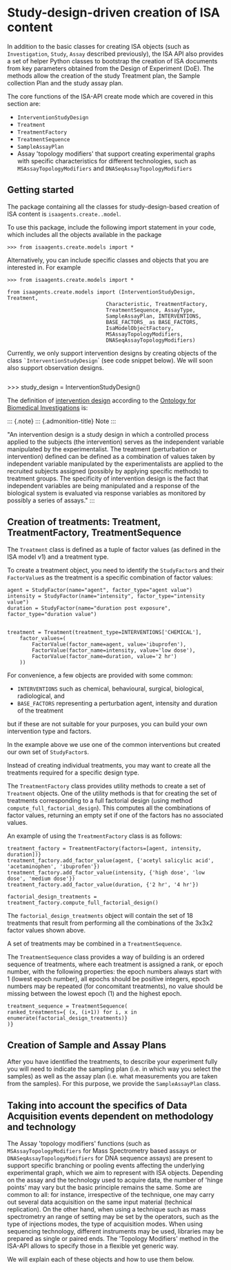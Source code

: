 Study-design-driven creation of ISA content
===========================================

In addition to the basic classes for creating ISA objects (such as
`Investigation`, `Study`, `Assay` described previously), the ISA API
also provides a set of helper Python classes to bootstrap the creation
of ISA documents from key parameters obtained from the Design of
Experiment (DoE). The methods allow the creation of the study Treatment
plan, the Sample collection Plan and the study assay plan.

The core functions of the ISA-API create mode which are covered in this
section are:

-   `InterventionStudyDesign`
-   `Treatment`
-   `TreatmentFactory`
-   `TreatmentSequence`
-   `SampleAssayPlan`
-   Assay \'topology modifiers\' that support creating experimental
    graphs with specific characteristics for different technologies,
    such as `MSAssayTopologyModifiers` and
    `DNASeqAssayTopologyModifiers`

Getting started
---------------

The package containing all the classes for study-design-based creation
of ISA content is `isaagents.create..model`.

To use this package, include the following import statement in your
code, which includes all the objects available in the package

``` {.sourceCode .python}
>>> from isaagents.create.models import *
```

Alternatively, you can include specific classes and objects that you are
interested in. For example

``` {.sourceCode .python}
>>> from isaagents.create.models import *

from isaagents.create.models import (InterventionStudyDesign, Treatment,
                                Characteristic, TreatmentFactory,
                                TreatmentSequence, AssayType,
                                SampleAssayPlan, INTERVENTIONS,
                                BASE_FACTORS_ as BASE_FACTORS,
                                IsaModelObjectFactory,
                                MSAssayTopologyModifiers,
                                DNASeqAssayTopologyModifiers)
```

Currently, we only support intervention designs by creating objects of
the class `` `InterventionStudyDesign ``\` (see code snippet below). We
will soon also support observation designs.

``` {.sourceCode .python}
```

\>\>\> study\_design = InterventionStudyDesign()

The definition of [intervention
design](http://purl.obolibrary.org/obo/OBI_0000115) according to the
[Ontology for Biomedical Investigations](http://obi-ontology.org/) is:

::: {.note}
::: {.admonition-title}
Note
:::

\"An intervention design is a study design in which a controlled process
applied to the subjects (the intervention) serves as the independent
variable manipulated by the experimentalist. The treatment (perturbation
or intervention) defined can be defined as a combination of values taken
by independent variable manipulated by the experimentalists are applied
to the recruited subjects assigned (possibly by applying specific
methods) to treatment groups. The specificity of intervention design is
the fact that independent variables are being manipulated and a response
of the biological system is evaluated via response variables as
monitored by possibly a series of assays.\"
:::

Creation of treatments: Treatment, TreatmentFactory, TreatmentSequence
----------------------------------------------------------------------

The `Treatment` class is defined as a tuple of factor values (as defined
in the ISA model v1) and a treatment type.

To create a treatment object, you need to identify the `StudyFactor`s
and their `FactorValue`s as the treatment is a specific combination of
factor values:

``` {.sourceCode .python}
agent = StudyFactor(name="agent", factor_type="agent value")
intensity = StudyFactor(name="intensity", factor_type="intensity value")
duration = StudyFactor(name="duration post exposure", factor_type="duration value")


treatment = Treatment(treatment_type=INTERVENTIONS['CHEMICAL'],
    factor_values=(
        FactorValue(factor_name=agent, value='ibuprofen'),
        FactorValue(factor_name=intensity, value='low dose'),
        FactorValue(factor_name=duration, value='2 hr')
    ))
```

For convenience, a few objects are provided with some common:

-   `INTERVENTIONS` such as chemical, behavioural, surgical, biological,
    radiological, and
-   `BASE_FACTORS` representing a perturbation agent, intensity and
    duration of the treatment

but if these are not suitable for your purposes, you can build your own
intervention type and factors.

In the example above we use one of the common interventions but created
our own set of `StudyFactor`s.

Instead of creating individual treatments, you may want to create all
the treatments required for a specific design type.

The `TreatmentFactory` class provides utility methods to create a set of
`Treatment` objects. One of the utility methods is that for creating the
set of treatments corresponding to a full factorial design (using method
`compute_full_factorial_design`). This computes all the combinations of
factor values, returning an empty set if one of the factors has no
associated values.

An example of using the `TreatmentFactory` class is as follows:

``` {.sourceCode .python
treatment_factory = TreatmentFactory(factors=[agent, intensity, duration])}
treatment_factory.add_factor_value(agent, {'acetyl salicylic acid', 'acetaminophen', 'ibuprofen'})
treatment_factory.add_factor_value(intensity, {'high dose', 'low dose', 'medium dose'})
treatment_factory.add_factor_value(duration, {'2 hr', '4 hr'})

factorial_design_treatments = treatment_factory.compute_full_factorial_design()
```

The `factorial_design_treatments` object will contain the set of 18
treatments that result from performing all the combinations of the 3x3x2
factor values shown above.

A set of treatments may be combined in a `TreatmentSequence`.

The `TreatmentSequence` class provides a way of building is an ordered
sequence of treatments, where each treatment is assigned a rank, or
epoch number, with the following properties: the epoch numbers always
start with 1 (lowest epoch number), all epochs should be positive
integers, epoch numbers may be repeated (for concomitant treatments), no
value should be missing between the lowest epoch (1) and the highest
epoch.

``` {.sourceCode .python
treatment_sequence = TreatmentSequence(
ranked_treatments={ (x, (i+1)) for i, x in enumerate(factorial_design_treatments)}
)}
```

Creation of Sample and Assay Plans
----------------------------------

After you have identified the treatments, to describe your experiment
fully you will need to indicate the sampling plan (i.e. in which way you
select the samples) as well as the assay plan (i.e. what measurements
you are taken from the samples). For this purpose, we provide the
`SampleAssayPlan` class.

Taking into account the specifics of Data Acquisition events dependent on methodology and technology
----------------------------------------------------------------------------------------------------

The Assay \'topology modifiers\' functions (such as
`MSAssayTopologyModifiers` for Mass Spectrometry based assays or
`DNASeqAssayTopologyModifiers` for DNA sequence assays) are present to
support specific branching or pooling events affecting the underlying
experimental graph, which we aim to represent with ISA objects.
Depending on the assay and the technology used to acquire data, the
number of \'hinge points\' may vary but the basic principle remains the
same. Some are common to all: for instance, irrespective of the
technique, one may carry out several data acquisition on the same input
material (technical replication). On the other hand, when using a
technique such as mass spectrometry an range of setting may be set by
the operators, such as the type of injections modes, the type of
acquisition modes. When using sequencing technology, different
instruments may be used, libraries may be prepared as single or paired
ends. The \'Topology Modifiers\' method in the ISA-API allows to specify
those in a flexible yet generic way.

We will explain each of these objects and how to use them below.
